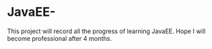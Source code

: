 # JavaEE-
This project will record all the progress of learning JavaEE. Hope I will become professional after 4 months.
